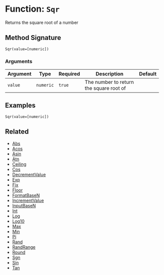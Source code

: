 [comment]: # (Note: This documentation is generated dynamically in the build process.  To modify the contents, change the javadoc on the _invoke method of the BIF class)

# Function: `Sqr`

Returns the square root of a number

## Method Signature
```
Sqr(value=[numeric])
```
### Arguments

| Argument | Type | Required | Description | Default |
|----------|------|----------|-------------|---------|
| `value` | `numeric` | `true` | The number to return the square root of |  |

## Examples

```
Sqr(value=[numeric])
```

## Related
  * [Abs](Abs.md)
  * [Acos](Acos.md)
  * [Asin](Asin.md)
  * [Atn](Atn.md)
  * [Ceiling](Ceiling.md)
  * [Cos](Cos.md)
  * [DecrementValue](DecrementValue.md)
  * [Exp](Exp.md)
  * [Fix](Fix.md)
  * [Floor](Floor.md)
  * [FormatBaseN](FormatBaseN.md)
  * [IncrementValue](IncrementValue.md)
  * [InputBaseN](InputBaseN.md)
  * [Int](Int.md)
  * [Log](Log.md)
  * [Log10](Log10.md)
  * [Max](Max.md)
  * [Min](Min.md)
  * [Pi](Pi.md)
  * [Rand](Rand.md)
  * [RandRange](RandRange.md)
  * [Round](Round.md)
  * [Sgn](Sgn.md)
  * [Sin](Sin.md)
  * [Tan](Tan.md)
